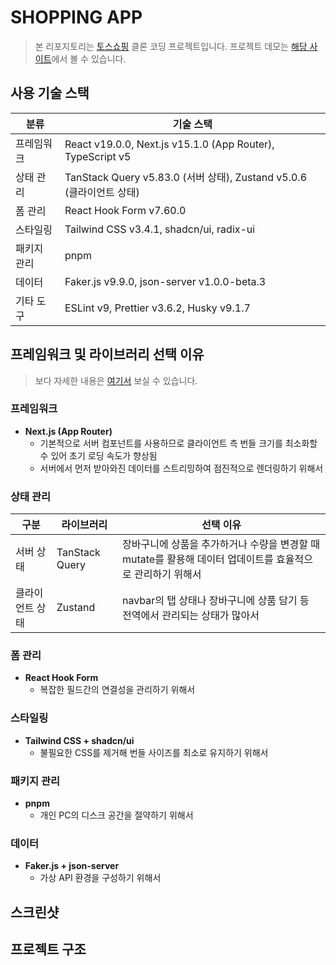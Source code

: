 # SHOPPING APP

> 본 리포지토리는 [토스쇼핑](https://toss.im/shopping-seller) 클론 코딩 프로젝트입니다.
> 프로젝트 데모는 [해당 사이트](https://shopping-app-ivory.vercel.app/)에서 볼 수 있습니다.

## 사용 기술 스택

| 분류        | 기술 스택                                                            |
| ----------- | -------------------------------------------------------------------- |
| 프레임워크  | React v19.0.0, Next.js v15.1.0 (App Router), TypeScript v5           |
| 상태 관리   | TanStack Query v5.83.0 (서버 상태), Zustand v5.0.6 (클라이언트 상태) |
| 폼 관리     | React Hook Form v7.60.0                                              |
| 스타일링    | Tailwind CSS v3.4.1, shadcn/ui, radix-ui                             |
| 패키지 관리 | pnpm                                                                 |
| 데이터      | Faker.js v9.9.0, json-server v1.0.0-beta.3                           |
| 기타 도구   | ESLint v9, Prettier v3.6.2, Husky v9.1.7                             |

## 프레임워크 및 라이브러리 선택 이유

> 보다 자세한 내용은 [여기서](https://growth-log-kappa.vercel.app/blog/projects/clone%20coding/%ED%94%84%EB%A1%9C%EC%A0%9D%ED%8A%B8%20%EC%84%B8%ED%8C%85) 보실 수 있습니다.

### 프레임워크

- **Next.js (App Router)**
  - 기본적으로 서버 컴포넌트를 사용하므로 클라이언트 측 번들 크기를 최소화할 수 있어 초기 로딩 속도가 향상됨
  - 서버에서 먼저 받아와진 데이터를 스트리밍하여 점진적으로 렌더링하기 위해서

### 상태 관리

| 구분            | 라이브러리     | 선택 이유                                                                                                  |
| --------------- | -------------- | ---------------------------------------------------------------------------------------------------------- |
| 서버 상태       | TanStack Query | 장바구니에 상품을 추가하거나 수량을 변경할 때 mutate를 활용해 데이터 업데이트를 효율적으로 관리하기 위해서 |
| 클라이언트 상태 | Zustand        | navbar의 탭 상태나 장바구니에 상품 담기 등 전역에서 관리되는 상태가 많아서                                 |

### 폼 관리

- **React Hook Form**
  - 복잡한 필드간의 연결성을 관리하기 위해서

### 스타일링

- **Tailwind CSS + shadcn/ui**
  - 불필요한 CSS를 제거해 번들 사이즈를 최소로 유지하기 위해서

### 패키지 관리

- **pnpm**
  - 개인 PC의 디스크 공간을 절약하기 위해서

### 데이터

- **Faker.js + json-server**
  - 가상 API 환경을 구성하기 위해서

## 스크린샷

## 프로젝트 구조

